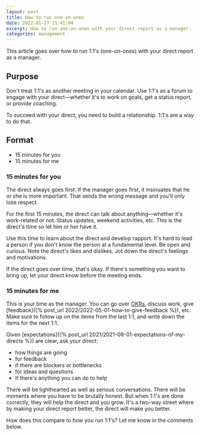 ```yaml
---
layout: post
title: How to run one-on-ones
date: 2022-01-27 21:41:04
excerpt: How to run one-on-ones with your direct report as a manager.
categories: management
---
```


This article goes over how to run 1:1's (one-on-ones) with your direct report as a manager.

## Purpose

Don't treat 1:1's as another meeting in your calendar. Use 1:1's as a forum to engage with your direct&mdash;whether it's to work on goals, get a status report, or provide coaching.

To succeed with your direct, you need to build a relationship. 1:1's are a way to do that.

## Format

- 15 minutes for you
- 15 minutes for me

### 15 minutes for you

The direct always goes first. If the manager goes first, it insinuates that he or she is more important. That sends the wrong message and you'll only lose respect.

For the first 15 minutes, the direct can talk about anything&mdash;whether it's work-related or not. Status updates, weekend activities, etc. This is the direct's time so let him or her have it.

Use this time to learn about the direct and develop rapport. It's hard to lead a person if you don't know the person at a fundamental level. Be open and curious. Note the direct's likes and dislikes. Jot down the direct's feelings and motivations.

If the direct goes over time, that's okay. If there's something you want to bring up, let your direct know before the meeting ends.

### 15 minutes for me

This is your time as the manager. You can go over [OKRs](https://wikipedia.org/wiki/OKR), discuss work, give [feedback]({% post_url 2022/2022-05-01-how-to-give-feedback %}), etc. Make sure to follow up on the items from the last 1:1, and write down the items for the next 1:1.

Given [expectations]({% post_url 2021/2021-08-01-expectations-of-my-directs %}) are clear, ask your direct:

- how things are going
- for feedback
- if there are blockers or bottlenecks
- for ideas and questions
- if there's anything you can do to help

There will be lighthearted as well as serious conversations. There will be moments where you have to be brutally honest. But when 1:1's are done correctly, they will help the direct and you grow. It's a two-way street where by making your direct report better, the direct will make you better.

How does this compare to how you run 1:1's? Let me know in the comments below.
